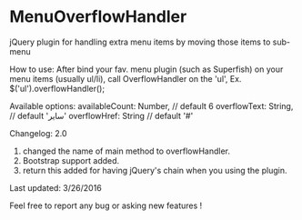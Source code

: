 # MenuOverflowHandler
jQuery plugin for handling extra menu items by moving those items to sub-menu

How to use:
After bind your fav. menu plugin (such as Superfish) on your menu items (usually ul/li), call OverflowHandler on the 'ul',
Ex.
$('ul').overflowHandler();

Available options:
availableCount: Number, // default 6
overflowText: String,   // default 'سایر'
overflowHref: String    // default '#'

Changelog:
2.0
1. changed the name of main method to overflowHandler.
2. Bootstrap support added.
3. return this added for having jQuery's chain when you using the plugin.
 
Last updated: 3/26/2016

Feel free to report any bug or asking new features !
